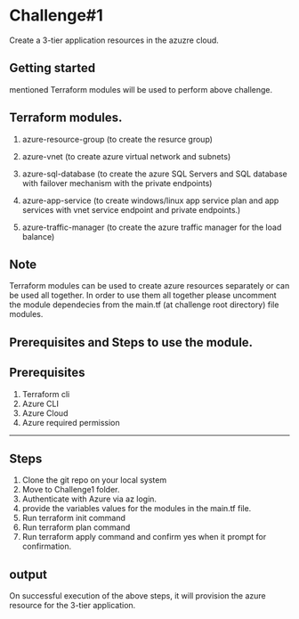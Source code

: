 Challenge#1
=========

Create a 3-tier application resources in the azuzre cloud.

Getting started
---------------
mentioned Terraform modules will be used to perform above challenge.


Terraform modules.
-------------------------
1. azure-resource-group (to create the resurce group)

2. azure-vnet (to create azure virtual network and subnets)

3. azure-sql-database (to create the azure SQL Servers and SQL database with failover mechanism with the private endpoints)

4. azure-app-service (to create windows/linux app service plan and app services with vnet service endpoint and private endpoints.)

5. azure-traffic-manager (to create the azure traffic manager for the load balance)

Note
-------------------------
Terraform modules can be used to create azure resources separately or can be used all together. In order to use them all together please uncomment the module dependecies from the main.tf (at challenge root directory) file modules. 

## Prerequisites and Steps to use the module.

Prerequisites
-------------------------
1. Terraform cli
2. Azure CLI
3. Azure Cloud
4. Azure required permission 

-------------------------
Steps
-------------------------
1. Clone the git repo on your local system
2. Move to Challenge1 folder.
3. Authenticate with Azure via az login.
4. provide the variables values for the modules in the main.tf file.
5. Run terraform init command
6. Run terraform plan command
7. Run terraform apply command and confirm yes when it prompt for confirmation.


output
-------------------------
On successful execution of the above steps, it will provision the azure resource for the 3-tier application.
